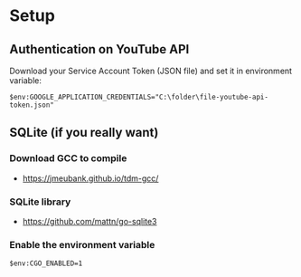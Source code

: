 # Setup

## Authentication on YouTube API

Download your Service Account Token (JSON file) and set it in environment variable:

`$env:GOOGLE_APPLICATION_CREDENTIALS="C:\folder\file-youtube-api-token.json"`

## SQLite (if you really want)

### Download GCC to compile

* https://jmeubank.github.io/tdm-gcc/

### SQLite library
* https://github.com/mattn/go-sqlite3
 
### Enable the environment variable
`$env:CGO_ENABLED=1`